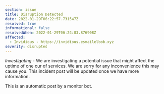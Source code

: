 ```yaml
---
section: issue
title: Disruption Detected
date: 2022-01-29T06:22:57.731547Z
resolved: true
informational: false
resolvedWhen: 2022-01-29T06:24:03.876908Z
affected:
  - Invidious - https://invidious.esmailelbob.xyz
severity: disrupted
---
```

*Investigating* - We are investigating a potential issue that might affect the uptime of one our of services. We are sorry for any inconvenience this may cause you. This incident post will be updated once we have more information.

This is an automatic post by a monitor bot.
        